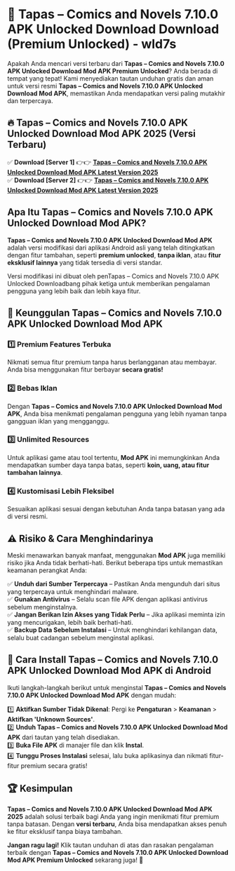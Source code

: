 # 🎯 Tapas – Comics and Novels 7.10.0 APK Unlocked Download  Download (Premium Unlocked) -  wld7s

Apakah Anda mencari versi terbaru dari **Tapas – Comics and Novels 7.10.0 APK Unlocked Download Mod APK Premium Unlocked**? Anda berada di tempat yang tepat! Kami menyediakan tautan unduhan gratis dan aman untuk versi resmi **Tapas – Comics and Novels 7.10.0 APK Unlocked Download Mod APK**, memastikan Anda mendapatkan versi paling mutakhir dan terpercaya.

## 🔥 Tapas – Comics and Novels 7.10.0 APK Unlocked Download Mod APK 2025 (Versi Terbaru)

✅ **Download [Server 1]** 👉👉 [**Tapas – Comics and Novels 7.10.0 APK Unlocked Download Mod APK Latest Version 2025**](https://momento.my/?title=Tapas_–_Comics_and_Novels_7.10.0_APK_Unlocked_Download)  
✅ **Download [Server 2]** 👉👉 [**Tapas – Comics and Novels 7.10.0 APK Unlocked Download Mod APK Latest Version 2025**](https://momento.my/?title=Tapas_–_Comics_and_Novels_7.10.0_APK_Unlocked_Download)  

## Apa Itu Tapas – Comics and Novels 7.10.0 APK Unlocked Download Mod APK?

**Tapas – Comics and Novels 7.10.0 APK Unlocked Download Mod APK** adalah versi modifikasi dari aplikasi Android asli yang telah ditingkatkan dengan fitur tambahan, seperti **premium unlocked**, **tanpa iklan**, atau **fitur eksklusif lainnya** yang tidak tersedia di versi standar.

Versi modifikasi ini dibuat oleh penTapas – Comics and Novels 7.10.0 APK Unlocked Downloadbang pihak ketiga untuk memberikan pengalaman pengguna yang lebih baik dan lebih kaya fitur.

## 🎯 Keunggulan Tapas – Comics and Novels 7.10.0 APK Unlocked Download Mod APK

### 1️⃣ Premium Features Terbuka
Nikmati semua fitur premium tanpa harus berlangganan atau membayar. Anda bisa menggunakan fitur berbayar **secara gratis!**

### 2️⃣ Bebas Iklan
Dengan **Tapas – Comics and Novels 7.10.0 APK Unlocked Download Mod APK**, Anda bisa menikmati pengalaman pengguna yang lebih nyaman tanpa gangguan iklan yang mengganggu.

### 3️⃣ Unlimited Resources
Untuk aplikasi game atau tool tertentu, **Mod APK** ini memungkinkan Anda mendapatkan sumber daya tanpa batas, seperti **koin, uang, atau fitur tambahan lainnya**.

### 4️⃣ Kustomisasi Lebih Fleksibel
Sesuaikan aplikasi sesuai dengan kebutuhan Anda tanpa batasan yang ada di versi resmi.

## ⚠️ Risiko & Cara Menghindarinya

Meski menawarkan banyak manfaat, menggunakan **Mod APK** juga memiliki risiko jika Anda tidak berhati-hati. Berikut beberapa tips untuk memastikan keamanan perangkat Anda:

✅ **Unduh dari Sumber Terpercaya** – Pastikan Anda mengunduh dari situs yang terpercaya untuk menghindari malware.  
✅ **Gunakan Antivirus** – Selalu scan file APK dengan aplikasi antivirus sebelum menginstalnya.  
✅ **Jangan Berikan Izin Akses yang Tidak Perlu** – Jika aplikasi meminta izin yang mencurigakan, lebih baik berhati-hati.  
✅ **Backup Data Sebelum Instalasi** – Untuk menghindari kehilangan data, selalu buat cadangan sebelum menginstal aplikasi.

## 📌 Cara Install Tapas – Comics and Novels 7.10.0 APK Unlocked Download Mod APK di Android

Ikuti langkah-langkah berikut untuk menginstal **Tapas – Comics and Novels 7.10.0 APK Unlocked Download Mod APK** dengan mudah:

1️⃣ **Aktifkan Sumber Tidak Dikenal**: Pergi ke **Pengaturan** > **Keamanan** > **Aktifkan 'Unknown Sources'**.  
2️⃣ **Unduh Tapas – Comics and Novels 7.10.0 APK Unlocked Download Mod APK** dari tautan yang telah disediakan.  
3️⃣ **Buka File APK** di manajer file dan klik **Instal**.  
4️⃣ **Tunggu Proses Instalasi** selesai, lalu buka aplikasinya dan nikmati fitur-fitur premium secara gratis!

## 🏆 Kesimpulan

**Tapas – Comics and Novels 7.10.0 APK Unlocked Download Mod APK 2025** adalah solusi terbaik bagi Anda yang ingin menikmati fitur premium tanpa batasan. Dengan **versi terbaru**, Anda bisa mendapatkan akses penuh ke fitur eksklusif tanpa biaya tambahan.

**Jangan ragu lagi!** Klik tautan unduhan di atas dan rasakan pengalaman terbaik dengan **Tapas – Comics and Novels 7.10.0 APK Unlocked Download Mod APK Premium Unlocked** sekarang juga! 🚀
